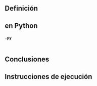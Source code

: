 # 

## Definición

##  en Python

#### `.py`

```python

```

## Conclusiones

## Instrucciones de ejecución


```bash

```
